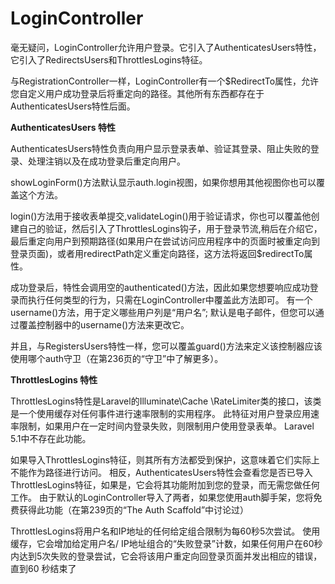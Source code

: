 # LoginController

毫无疑问，LoginController允许用户登录。它引入了AuthenticatesUsers特性，它引入了RedirectsUsers和ThrottlesLogins特征。

与RegistrationController一样，LoginController有一个$RedirectTo属性，允许您自定义用户成功登录后将重定向的路径。其他所有东西都存在于AuthenticatesUsers特性后面。

**AuthenticatesUsers 特性**

AuthenticatesUsers特性负责向用户显示登录表单、验证其登录、阻止失败的登录、处理注销以及在成功登录后重定向用户。

showLoginForm\(\)方法默认显示auth.login视图，如果你想用其他视图你也可以覆盖这个方法。

login\(\)方法用于接收表单提交,validateLogin\(\)用于验证请求，你也可以覆盖他创建自己的验证，然后引入了ThrottlesLogins钩子，用于登录节流,稍后在介绍它，最后重定向用户到预期路径\(如果用户在尝试访问应用程序中的页面时被重定向到登录页面\)，或者用redirectPath定义重定向路径，这方法将返回$redirectTo属性。

成功登录后，特性会调用空的authenticated\(\)方法，因此如果您想要响应成功登录而执行任何类型的行为，只需在LoginController中覆盖此方法即可。 有一个username\(\)方法，用于定义哪些用户列是“用户名”; 默认是电子邮件，但您可以通过覆盖控制器中的username\(\)方法来更改它。

并且，与RegistersUsers特性一样，您可以覆盖guard\(\)方法来定义该控制器应该使用哪个auth守卫（在第236页的“守卫”中了解更多）。

**ThrottlesLogins 特性**

ThrottlesLogins特性是Laravel的Illuminate\Cache \RateLimiter类的接口，该类是一个使用缓存对任何事件进行速率限制的实用程序。 此特征对用户登录应用速率限制，如果用户在一定时间内登录失败，则限制用户使用登录表单。 Laravel 5.1中不存在此功能。

如果导入ThrottlesLogins特征，则其所有方法都受到保护，这意味着它们实际上不能作为路径进行访问。 相反，AuthenticatesUsers特性会查看您是否已导入ThrottlesLogins特征，如果是，它会将其功能附加到您的登录，而无需您做任何工作。 由于默认的LoginController导入了两者，如果您使用auth脚手架，您将免费获得此功能（在第239页的“The Auth Scaffold”中讨论过）

ThrottlesLogins将用户名和IP地址的任何给定组合限制为每60秒5次尝试。 使用缓存，它会增加给定用户名/ IP地址组合的“失败登录”计数，如果任何用户在60秒内达到5次失败的登录尝试，它会将该用户重定向回登录页面并发出相应的错误，直到60 秒结束了



